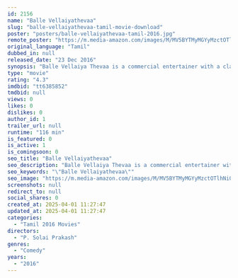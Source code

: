 ```yaml
---
id: 2156
name: "Balle Vellaiyathevaa"
slug: "balle-vellaiyathevaa-tamil-movie-download"
poster: "posters/balle-vellaiyathevaa-tamil-2016.jpg"
remote_poster: "https://m.media-amazon.com/images/M/MV5BYTMyMGYyMzctOTlhNi00NGRhLTgxODktYjA5NzA2ZTBmZjI4XkEyXkFqcGdeQXVyMTEzNzg0Mjkx._V1_SX300.jpg"
original_language: "Tamil"
dubbed_in: null
released_date: "23 Dec 2016"
synopsis: "Balle Vellaiya Thevaa is a commercial entertainer with a classic mix of comedy, romance and action set against the backdrop of a village."
type: "movie"
rating: "4.3"
imdbid: "tt6385852"
tmdbid: null
views: 0
likes: 0
dislikes: 0
author_id: 1
trailer_url: null
runtime: "116 min"
is_featured: 0
is_active: 1
is_comingsoon: 0
seo_title: "Balle Vellaiyathevaa"
seo_description: "Balle Vellaiya Thevaa is a commercial entertainer with a classic mix of comedy, romance and action set against the backdrop of a village."
seo_keywords: "\"Balle Vellaiyathevaa\""
seo_image: "https://m.media-amazon.com/images/M/MV5BYTMyMGYyMzctOTlhNi00NGRhLTgxODktYjA5NzA2ZTBmZjI4XkEyXkFqcGdeQXVyMTEzNzg0Mjkx._V1_SX300.jpg"
screenshots: null
redirect_to: null
social_shares: 0
created_at: 2025-04-01 11:27:47
updated_at: 2025-04-01 11:27:47
categories:
  - "Tamil 2016 Movies"
directors:
  - "P. Solai Prakash"
genres:
  - "Comedy"
years:
  - "2016"
---
```

